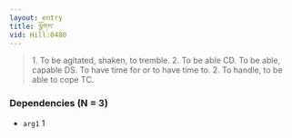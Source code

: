 ```yaml
---
layout: entry
title: ལྕོགས་
vid: Hill:0480
---
```

> 1\. To be agitated, shaken, to tremble\. 2\. To be able CD\. To be able, capable DS\. To have time for or to have time to\. 2\. To handle, to be able to cope TC\.


### Dependencies (N = 3)
* `arg1` 1
